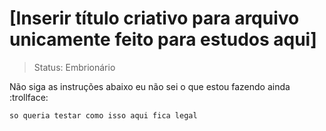 <h1>[Inserir título criativo para arquivo unicamente feito para estudos aqui]</h1>

> Status: Embrionário 

Não siga as instruções abaixo eu não sei o que estou fazendo ainda :trollface:
```
so queria testar como isso aqui fica legal 
```
